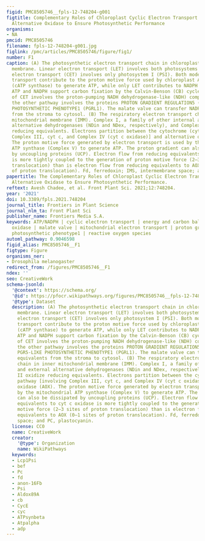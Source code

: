 ```yaml
---
figid: PMC8505746__fpls-12-748204-g001
figtitle: Complementary Roles of Chloroplast Cyclic Electron Transport and Mitochondrial
  Alternative Oxidase to Ensure Photosynthetic Performance
organisms:
- NA
pmcid: PMC8505746
filename: fpls-12-748204-g001.jpg
figlink: /pmc/articles/PMC8505746/figure/fig1/
number: F1
caption: (A) The photosynthetic electron transport chain in chloroplast thylakoid
  membrane. Linear electron transport (LET) involves both photosystems while cyclic
  electron transport (CET) involves only photosystem I (PSI). Both modes of electron
  transport contribute to the proton motive force used by chloroplast ATP synthase
  (cATP synthase) to generate ATP, while only LET contributes to NADPH production.
  ATP and NADPH support carbon fixation by the Calvin-Benson (CB) cycle. One pathway
  of CET involves the proton-pumping NADH dehydrogenase-like (NDH) complex, while
  the other pathway involves the proteins PROTON GRADIENT REGULATION5 (PGR5) and PGR5-LIKE
  PHOTOSYNTHETIC PHENOTYPE1 (PGRL1). The malate valve can transfer NADPH equivalents
  from the stroma to cytosol. (B) The respiratory electron transport chain in inner
  mitochondrial membrane (IMM). Complex I, a family of other internal and external
  alternative dehydrogenases (NDin and NDex, respectively), and Complex II oxidize
  reducing equivalents. Electrons partition between the cytochrome (cyt) pathway [involving
  Complex III, cyt c, and Complex IV (cyt c oxidase)] and alternative oxidase (AOX).
  The proton motive force generated by electron transport is used by the mitochondrial
  ATP synthase (Complex V) to generate ATP. The proton gradient can also be dissipated
  by uncoupling proteins (UCP). Electron flow from reducing equivalents to cyt c oxidase
  is more tightly coupled to the generation of proton motive force (2–3 sites of proton
  translocation) than is electron flow from reducing equivalents to AOX (0–1 sites
  of proton translocation). Fd, ferredoxin; IMS, intermembrane space; and PC, plastocyanin.
papertitle: The Complementary Roles of Chloroplast Cyclic Electron Transport and Mitochondrial
  Alternative Oxidase to Ensure Photosynthetic Performance.
reftext: Avesh Chadee, et al. Front Plant Sci. 2021;12:748204.
year: '2021'
doi: 10.3389/fpls.2021.748204
journal_title: Frontiers in Plant Science
journal_nlm_ta: Front Plant Sci
publisher_name: Frontiers Media S.A.
keywords: ATP/NADPH | cyclic electron transport | energy and carbon balance | alternative
  oxidase | malate valve | mitochondrial electron transport | proton gradient regulation5/PGR5-like
  photosynthetic phenotype1 | reactive oxygen species
automl_pathway: 0.9046598
figid_alias: PMC8505746__F1
figtype: Figure
organisms_ner:
- Drosophila melanogaster
redirect_from: /figures/PMC8505746__F1
ndex: ''
seo: CreativeWork
schema-jsonld:
  '@context': https://schema.org/
  '@id': https://pfocr.wikipathways.org/figures/PMC8505746__fpls-12-748204-g001.html
  '@type': Dataset
  description: (A) The photosynthetic electron transport chain in chloroplast thylakoid
    membrane. Linear electron transport (LET) involves both photosystems while cyclic
    electron transport (CET) involves only photosystem I (PSI). Both modes of electron
    transport contribute to the proton motive force used by chloroplast ATP synthase
    (cATP synthase) to generate ATP, while only LET contributes to NADPH production.
    ATP and NADPH support carbon fixation by the Calvin-Benson (CB) cycle. One pathway
    of CET involves the proton-pumping NADH dehydrogenase-like (NDH) complex, while
    the other pathway involves the proteins PROTON GRADIENT REGULATION5 (PGR5) and
    PGR5-LIKE PHOTOSYNTHETIC PHENOTYPE1 (PGRL1). The malate valve can transfer NADPH
    equivalents from the stroma to cytosol. (B) The respiratory electron transport
    chain in inner mitochondrial membrane (IMM). Complex I, a family of other internal
    and external alternative dehydrogenases (NDin and NDex, respectively), and Complex
    II oxidize reducing equivalents. Electrons partition between the cytochrome (cyt)
    pathway [involving Complex III, cyt c, and Complex IV (cyt c oxidase)] and alternative
    oxidase (AOX). The proton motive force generated by electron transport is used
    by the mitochondrial ATP synthase (Complex V) to generate ATP. The proton gradient
    can also be dissipated by uncoupling proteins (UCP). Electron flow from reducing
    equivalents to cyt c oxidase is more tightly coupled to the generation of proton
    motive force (2–3 sites of proton translocation) than is electron flow from reducing
    equivalents to AOX (0–1 sites of proton translocation). Fd, ferredoxin; IMS, intermembrane
    space; and PC, plastocyanin.
  license: CC0
  name: CreativeWork
  creator:
    '@type': Organization
    name: WikiPathways
  keywords:
  - Lcp1Psi
  - bef
  - Pc
  - fd
  - anon-16Fb
  - Psi
  - Aldox89A
  - cb
  - CycE
  - cyc
  - ATPsynbeta
  - Atpalpha
  - adp
---
```


